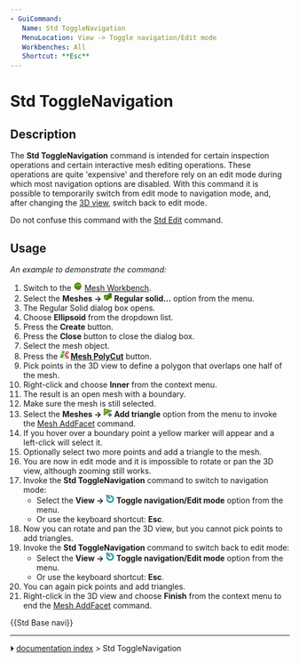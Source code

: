 ```yaml
---
- GuiCommand:
   Name: Std ToggleNavigation
   MenuLocation: View -> Toggle navigation/Edit mode
   Workbenches: All
   Shortcut: **Esc**
---
```


# Std ToggleNavigation

## Description

The **Std ToggleNavigation** command is intended for certain inspection operations and certain interactive mesh editing operations. These operations are quite \'expensive\' and therefore rely on an edit mode during which most navigation options are disabled. With this command it is possible to temporarily switch from edit mode to navigation mode, and, after changing the [3D view](3D_view.md), switch back to edit mode.

Do not confuse this command with the [Std Edit](Std_Edit.md) command.

## Usage

*An example to demonstrate the command:*

1.  Switch to the <img alt="" src=images/Workbench_Mesh.svg  style="width:16px;"> [Mesh Workbench](Mesh_Workbench.md).
2.  Select the **Meshes → <img src="images/Mesh_BuildRegularSolid.svg" width=16px> Regular solid...** option from the menu.
3.  The Regular Solid dialog box opens.
4.  Choose **Ellipsoid** from the dropdown list.
5.  Press the **Create** button.
6.  Press the **Close** button to close the dialog box.
7.  Select the mesh object.
8.  Press the **<img src="images/Mesh_PolyCut.svg" width=16px> [Mesh PolyCut](Mesh_PolyCut.md)** button.
9.  Pick points in the 3D view to define a polygon that overlaps one half of the mesh.
10. Right-click and choose **Inner** from the context menu.
11. The result is an open mesh with a boundary.
12. Make sure the mesh is still selected.
13. Select the **Meshes → <img src="images/Mesh_AddFacet.svg" width=16px> Add triangle** option from the menu to invoke the [Mesh AddFacet](Mesh_AddFacet.md) command.
14. If you hover over a boundary point a yellow marker will appear and a left-click will select it.
15. Optionally select two more points and add a triangle to the mesh.
16. You are now in edit mode and it is impossible to rotate or pan the 3D view, although zooming still works.
17. Invoke the **Std ToggleNavigation** command to switch to navigation mode:
    -   Select the **View → <img src="images/Std_ToggleNavigation.svg" width=16px> Toggle navigation/Edit mode** option from the menu.
    -   Or use the keyboard shortcut: **Esc**.
18. Now you can rotate and pan the 3D view, but you cannot pick points to add triangles.
19. Invoke the **Std ToggleNavigation** command to switch back to edit mode:
    -   Select the **View → <img src="images/Std_ToggleNavigation.svg" width=16px> Toggle navigation/Edit mode** option from the menu.
    -   Or use the keyboard shortcut: **Esc**.
20. You can again pick points and add triangles.
21. Right-click in the 3D view and choose **Finish** from the context menu to end the [Mesh AddFacet](Mesh_AddFacet.md) command.




 {{Std Base navi}}



---
⏵ [documentation index](../README.md) > Std ToggleNavigation
